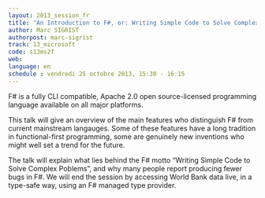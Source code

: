 ```yaml
---
layout: 2013_session_fr
title: "An Introduction to F#, or: Writing Simple Code to Solve Complex Poblems"
author: Marc SIGRIST
authorpost: marc-sigrist
track: 13_microsoft
code: s13ms2f
web: 
language: en
schedule : vendredi 25 octobre 2013, 15:30 - 16:15
---
```


F# is a fully CLI compatible, Apache 2.0 open source-licensed programming language available on all major platforms.

This talk will give an overview of the main features who distinguish F# from current mainstream langauges. Some of these features have a long tradition in functional-first programming, some are genuinely new inventions who might well set a trend for the future.

The talk will explain what lies behind the F# motto “Writing Simple Code to Solve Complex Poblems”, and why many people report producing fewer bugs in F#. We will end the session by accessing World Bank data live, in a type-safe way, using an F# managed type provider.

